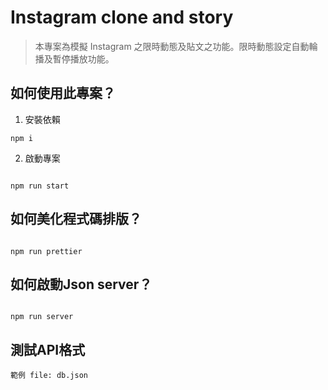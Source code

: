 # Instagram clone and story
> 本專案為模擬 Instagram 之限時動態及貼文之功能。限時動態設定自動輪播及暫停播放功能。

## 如何使用此專案？

1. 安裝依賴

```
npm i

```

2. 啟動專案

```

npm run start

```

## 如何美化程式碼排版？

```

npm run prettier

```

## 如何啟動Json server？

```

npm run server

```

## 測試API格式

```
範例 file: db.json

```